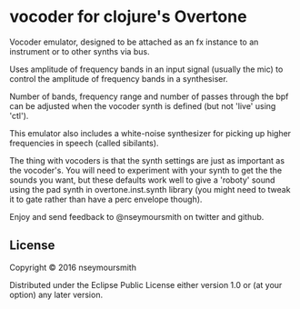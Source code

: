 # vocoder for clojure's Overtone

   Vocoder emulator, designed to be attached as an fx instance to an
   instrument or to other synths via bus.

   Uses amplitude of frequency bands in an input signal (usually the mic)
   to control the amplitude of frequency bands in a synthesiser.

   Number of bands, frequency range and number of passes through the bpf
   can be adjusted when the vocoder synth is defined (but not 'live' using 
   'ctl').

   This emulator also includes a white-noise synthesizer for picking up 
   higher frequencies in speech (called sibilants).

   The thing with vocoders is that the synth settings are just as important
   as the vocoder's. You will need to experiment with your synth to get the
   the sounds you want, but these defaults work well to give a 'roboty'
   sound using the pad synth in overtone.inst.synth library (you might need
   to tweak it to gate rather than have a perc envelope though).

   Enjoy and send feedback to @nseymoursmith on twitter and github.

## License

Copyright © 2016 nseymoursmith

Distributed under the Eclipse Public License either version 1.0 or (at
your option) any later version.
